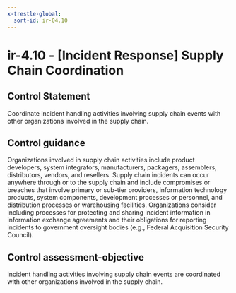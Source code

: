 ```yaml
---
x-trestle-global:
  sort-id: ir-04.10
---
```


# ir-4.10 - \[Incident Response\] Supply Chain Coordination

## Control Statement

Coordinate incident handling activities involving supply chain events with other organizations involved in the supply chain.

## Control guidance

Organizations involved in supply chain activities include product developers, system integrators, manufacturers, packagers, assemblers, distributors, vendors, and resellers. Supply chain incidents can occur anywhere through or to the supply chain and include compromises or breaches that involve primary or sub-tier providers, information technology products, system components, development processes or personnel, and distribution processes or warehousing facilities. Organizations consider including processes for protecting and sharing incident information in information exchange agreements and their obligations for reporting incidents to government oversight bodies (e.g., Federal Acquisition Security Council).

## Control assessment-objective

incident handling activities involving supply chain events are coordinated with other organizations involved in the supply chain.

